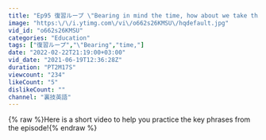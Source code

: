 ```yaml
---
title: "Ep95 復習ループ \"Bearing in mind the time, how about we take this offline?\""
image: "https:\/\/i.ytimg.com\/vi\/o662s26KMSU\/hqdefault.jpg"
vid_id: "o662s26KMSU"
categories: "Education"
tags: ["復習ループ","\"Bearing","time,"]
date: "2022-02-22T21:19:00+03:00"
vid_date: "2021-06-19T12:36:28Z"
duration: "PT2M17S"
viewcount: "234"
likeCount: "5"
dislikeCount: ""
channel: "裏技英語"
---
```

{% raw %}Here is a short video to help you practice the key phrases from the episode!{% endraw %}
